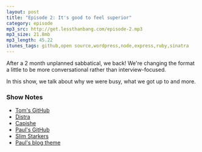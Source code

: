 ```yaml
---
layout: post
title: "Episode 2: It's good to feel superior"
category: episode
mp3_src: http://get.lessthanbang.com/episode-2.mp3
mp3_size: 21.8mb
mp3_length: 45.22
itunes_tags: github,open source,wordpress,node,express,ruby,sinatra
---
```


After a 2 month unplanned sabbatical, we back! We're changing the format a little to be more conversational rather than interview-focused.

In this show, we talk about why we were busy, what we got up to and more.

### Show Notes

* [Tom's GitHub](https://github.com/phuu)
* [Distra](https://github.com/phuu/distra)
* [Capishe](https://github.com/phuu/capishe)
* [Paul's GitHub](https://github.com/PaulAdamDavis)
* [Slim Starkers](https://github.com/PaulAdamDavis/Slim-Starkers)
* [Paul's blog theme](https://github.com/PaulAdamDavis/pauladamdavis.com-WP-Theme)